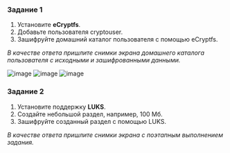 ### Задание 1

1. Установите **eCryptfs**.
2. Добавьте пользователя cryptouser.
3. Зашифруйте домашний каталог пользователя с помощью eCryptfs.

*В качестве ответа  пришлите снимки экрана домашнего каталога пользователя с исходными и зашифрованными данными.*  

![image](https://github.com/rulezzz7373/Netology/assets/138396672/ac5a494e-2b8a-4d36-82d2-4c011bc17b14)
![image](https://github.com/rulezzz7373/Netology/assets/138396672/2b426a53-d8c0-4627-aa5f-8b411efcb1de)
![image](https://github.com/rulezzz7373/Netology/assets/138396672/8215a323-b998-4995-9b52-5cc08718a46d)



### Задание 2

1. Установите поддержку **LUKS**.
2. Создайте небольшой раздел, например, 100 Мб.
3. Зашифруйте созданный раздел с помощью LUKS.

*В качестве ответа пришлите снимки экрана с поэтапным выполнением задания.*
